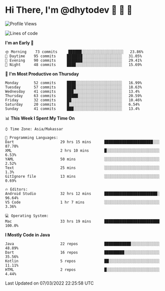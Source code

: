 # Hi There, I'm @dhytodev 👋 👋 👋

<!--
**DhytoDev/dhytodev** is a ✨ _special_ ✨ repository because its `README.md` (this file) appears on your GitHub profile.

Here are some ideas to get you started:

- 🔭 I’m currently working on ...
- 🌱 I’m currently learning ...
- 👯 I’m looking to collaborate on ...
- 🤔 I’m looking for help with ...
- 💬 Ask me about ...
- 📫 How to reach me: ...
- 😄 Pronouns: ...
- ⚡ Fun fact: ...
-->

<!--START_SECTION:waka-->
![Profile Views](http://img.shields.io/badge/Profile%20Views-0-blue)

![Lines of code](https://img.shields.io/badge/From%20Hello%20World%20I%27ve%20Written-134%20Thousand%20lines%20of%20code-blue)

**I'm an Early 🐤** 

```text
🌞 Morning    73 commits     ██████░░░░░░░░░░░░░░░░░░░   23.86% 
🌆 Daytime    95 commits     ███████░░░░░░░░░░░░░░░░░░   31.05% 
🌃 Evening    90 commits     ███████░░░░░░░░░░░░░░░░░░   29.41% 
🌙 Night      48 commits     ████░░░░░░░░░░░░░░░░░░░░░   15.69%

```
📅 **I'm Most Productive on Thursday** 

```text
Monday       52 commits     ████░░░░░░░░░░░░░░░░░░░░░   16.99% 
Tuesday      57 commits     ████░░░░░░░░░░░░░░░░░░░░░   18.63% 
Wednesday    41 commits     ███░░░░░░░░░░░░░░░░░░░░░░   13.4% 
Thursday     63 commits     █████░░░░░░░░░░░░░░░░░░░░   20.59% 
Friday       32 commits     ██░░░░░░░░░░░░░░░░░░░░░░░   10.46% 
Saturday     20 commits     █░░░░░░░░░░░░░░░░░░░░░░░░   6.54% 
Sunday       41 commits     ███░░░░░░░░░░░░░░░░░░░░░░   13.4%

```


📊 **This Week I Spent My Time On** 

```text
⌚︎ Time Zone: Asia/Makassar

💬 Programming Languages: 
Dart                     29 hrs 15 mins      ██████████████████████░░░   87.78% 
XML                      2 hrs 10 mins       █░░░░░░░░░░░░░░░░░░░░░░░░   6.53% 
YAML                     50 mins             ░░░░░░░░░░░░░░░░░░░░░░░░░   2.52% 
Text                     25 mins             ░░░░░░░░░░░░░░░░░░░░░░░░░   1.3% 
GitIgnore file           13 mins             ░░░░░░░░░░░░░░░░░░░░░░░░░   0.69%

🔥 Editors: 
Android Studio           32 hrs 12 mins      ████████████████████████░   96.64% 
VS Code                  1 hr 7 mins         ░░░░░░░░░░░░░░░░░░░░░░░░░   3.36%

💻 Operating System: 
Mac                      33 hrs 19 mins      █████████████████████████   100.0%

```

**I Mostly Code in Java** 

```text
Java                     22 repos            ████████████░░░░░░░░░░░░░   48.89% 
Dart                     16 repos            █████████░░░░░░░░░░░░░░░░   35.56% 
Kotlin                   5 repos             ██░░░░░░░░░░░░░░░░░░░░░░░   11.11% 
HTML                     2 repos             █░░░░░░░░░░░░░░░░░░░░░░░░   4.44%

```



 Last Updated on 07/03/2022 22:25:58 UTC
<!--END_SECTION:waka-->
